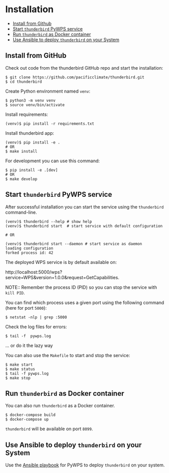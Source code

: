 # Installation

- [Install from Github](#install-from-github)
- [Start `thunderbird` PyWPS service](#start-thunderbird-pywps-service)
- [Run `thunderbird` as Docker container](#run-thunderbird-as-docker-container)
- [Use Ansible to deploy `thunderbird` on your System](#use-ansible-to-deploy-thunderbird-on-your-system)

## Install from GitHub

Check out code from the thunderbird GitHub repo and start the installation:
```
$ git clone https://github.com/pacificclimate/thunderbird.git
$ cd thunderbird
```

Create Python environment named `venv`:
```
$ python3 -m venv venv
$ source venv/bin/activate
```

Install requirements:
```
(venv)$ pip install -r requirements.txt
```

Install thunderbird app:
```
(venv)$ pip install -e .
# OR
$ make install
```

For development you can use this command:
```
$ pip install -e .[dev]
# OR
$ make develop
```

## Start `thunderbird` PyWPS service
After successful installation you can start the service using the `thunderbird` command-line.

```
(venv)$ thunderbird --help # show help
(venv)$ thunderbird start  # start service with default configuration

# OR

(venv)$ thunderbird start --daemon # start service as daemon
loading configuration
forked process id: 42
```
The deployed WPS service is by default available on:

http://localhost:5000/wps?service=WPS&version=1.0.0&request=GetCapabilities.

NOTE:: Remember the process ID (PID) so you can stop the service with `kill PID`.

You can find which process uses a given port using the following command (here for port `5000`):

```
$ netstat -nlp | grep :5000
```

Check the log files for errors:
```
$ tail -f  pywps.log
```
... or do it the lazy way

You can also use the `Makefile` to start and stop the service:
```
$ make start
$ make status
$ tail -f pywps.log
$ make stop
```

## Run `thunderbird` as Docker container
You can also run `thunderbird` as a Docker container.
```
$ docker-compose build
$ docker-compose up
```

`thunderbird` will be available on port `8099`.

## Use Ansible to deploy `thunderbird` on your System
Use the [Ansible playbook](http://ansible-wps-playbook.readthedocs.io/en/latest/index.html) for PyWPS to deploy `thunderbird` on your system.
